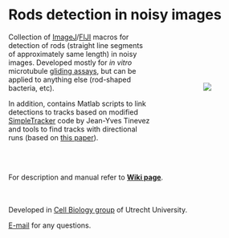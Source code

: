 Rods detection in noisy images
===

<img src="http://katpyxa.info/software/rods_detection_logo.png" align="right" style="padding:100px"/>Collection of [ImageJ](https://imagej.nih.gov/ij/)/[FIJI](http://fiji.sc/) macros for detection of rods (straight line segments of approximately same length) in noisy images. Developed mostly for <i>in vitro</i> microtubule [gliding assays](https://www.youtube.com/watch?v=yRjU-bgfL0I), but can be applied to anything else (rod-shaped bacteria, etc).  

In addition, contains Matlab scripts to link detections to tracks based on modified [SimpleTracker](https://nl.mathworks.com/matlabcentral/fileexchange/34040-simple-tracker) code by Jean-Yves Tinevez and tools to find tracks with directional runs (based on [this paper](https://www.nature.com/articles/ncomms14772)).


<br />
<br />

For description and manual refer to <a href="https://github.com/ekatrukha/rods-detection-in-noisy-images/wiki"><strong>Wiki page</strong></a>.

<br />
<br />
Developed in <a href='http://cellbiology.science.uu.nl/'>Cell Biology group</a> of Utrecht University.   
 
<a href="mailto:katpyxa@gmail.com">E-mail</a> for any questions.
